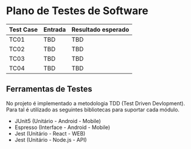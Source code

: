 # Plano de Testes de Software

| Test Case | Entrada | Resultado esperado
|-----------|---------|-------------------|
| TC01 | TBD | TBD |
| TC02 | TBD | TBD |
| TC03 | TBD | TBD |
| TC04 | TBD | TBD |

## Ferramentas de Testes

No projeto é implementado a metodologia TDD (Test Driven Devlopment). Para tal é utilizado as seguintes bibliotecas para suportar cada módulo.

- JUnit5 (Unitário - Android - Mobile)
- Espresso (Interface - Android - Mobile)
- Jest (Unitário - React - WEB)
- Jest (Unitário - Node.js - API)
